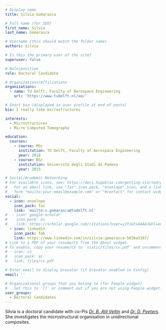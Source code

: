 ```yaml
---
# Display name
title: Silvia Gomarasca

# Full name (for SEO)
first_name: Silvia
last_name: Gomarasca

# Username (this should match the folder name)
authors: Silvia

# Is this the primary user of the site?
superuser: false

# Role/position
role: Doctoral Candidate

# Organizations/Affiliations
organizations:
  - name: TU Delft, Faculty of Aerospace Engineering
    url: 'https://www.tudelft.nl/ae/'

# Short bio (displayed in user profile at end of posts)
bio: I really like microstructures

interests:
  - Microstructures
  - Micro Computed Tomography

education:
  courses:
    - course: MSc
      institution: TU Delft, Faculty of Aerospace Engineering
      year: 2018
    - course: BSc
      institution: Università degli Studi di Padova
      year: 2015

# Social/Academic Networking
# For available icons, see: https://docs.hugoblox.com/getting-started/page-builder/#icons
#   For an email link, use "fas" icon pack, "envelope" icon, and a link in the
#   form "mailto:your-email@example.com" or "#contact" for contact widget.
social:
  - icon: envelope
    icon_pack: fas
    link: 'mailto:s.gomarasca@tudelft.nl'
#  - icon: google-scholar
#    icon_pack: ai
#    link: https://scholar.google.com/citations?user=yJYiGtsAAAAJ&hl=en
  - icon: linkedin
    icon_pack: fab
    link: https://www.linkedin.com/in/silvia-gomarasca-5636a3107/
# Link to a PDF of your resume/CV from the About widget.
# To enable, copy your resume/CV to `static/files/cv.pdf` and uncomment the lines below.
# - icon: cv
#   icon_pack: ai
#   link: files/cv.pdf

# Enter email to display Gravatar (if Gravatar enabled in Config)
email: ''

# Organizational groups that you belong to (for People widget)
#   Set this to `[]` or comment out if you are not using People widget.
user_groups:
  - Doctoral Candidates
---
```


 Silvia is a doctoral candidate with co-PIs [*Dr. B. Atli Veltin*](https://www.linkedin.com/in/bilimatliveltin/?originalSubdomain=nl) and [*Dr. D. Peeters*](https://www.linkedin.com/in/daniël-peeters-17601262/?originalSubdomain=nl). She investigates the microstructural organisation in unidirectional composites.
